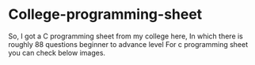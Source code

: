 # College-programming-sheet
So, I got a C programming sheet from my college here, In which there is roughly  88 questions beginner to advance level
For c programming sheet you can check below images.


